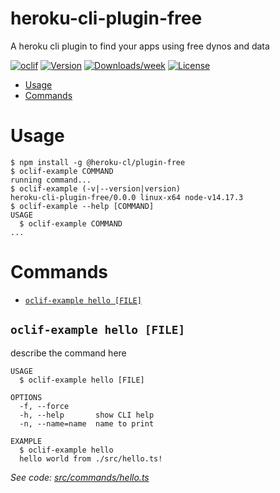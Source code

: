 heroku-cli-plugin-free
===============

A heroku cli plugin to find your apps using free dynos and data

[![oclif](https://img.shields.io/badge/cli-oclif-brightgreen.svg)](https://oclif.io)
[![Version](https://img.shields.io/npm/v/heroku-cli-plugin-free.svg)](https://npmjs.org/package/@heroku-cli/plugin-free)
[![Downloads/week](https://img.shields.io/npm/dw/heroku-cli-plugin-free.svg)](https://npmjs.org/package/@heroku-cli/plugin-free)
[![License](https://img.shields.io/npm/l/heroku-cli-plugin-free.svg)](https://github.com/heroku/heroku-cli-plugin-free/blob/master/package.json)

<!-- toc -->
* [Usage](#usage)
* [Commands](#commands)
<!-- tocstop -->
# Usage
<!-- usage -->
```sh-session
$ npm install -g @heroku-cl/plugin-free
$ oclif-example COMMAND
running command...
$ oclif-example (-v|--version|version)
heroku-cli-plugin-free/0.0.0 linux-x64 node-v14.17.3
$ oclif-example --help [COMMAND]
USAGE
  $ oclif-example COMMAND
...
```
<!-- usagestop -->
# Commands
<!-- commands -->
* [`oclif-example hello [FILE]`](#oclif-example-hello-file)

## `oclif-example hello [FILE]`

describe the command here

```
USAGE
  $ oclif-example hello [FILE]

OPTIONS
  -f, --force
  -h, --help       show CLI help
  -n, --name=name  name to print

EXAMPLE
  $ oclif-example hello
  hello world from ./src/hello.ts!
```

_See code: [src/commands/hello.ts](https://github.com/heroku/heroku-cli-plugin-free/blob/v0.0.0/src/commands/hello.ts)_
<!-- commandsstop -->
